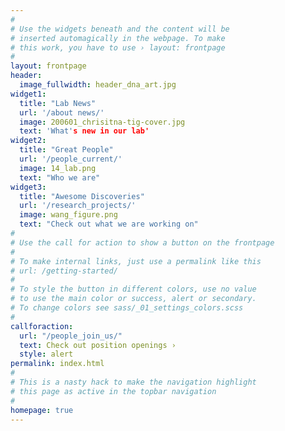 ```yaml
---
#
# Use the widgets beneath and the content will be
# inserted automagically in the webpage. To make
# this work, you have to use › layout: frontpage
#
layout: frontpage
header:
  image_fullwidth: header_dna_art.jpg
widget1:
  title: "Lab News"
  url: '/about news/'
  image: 200601_chrisitna-tig-cover.jpg
  text: 'What's new in our lab'
widget2:
  title: "Great People"
  url: '/people_current/'
  image: 14_lab.png
  text: "Who we are"
widget3:
  title: "Awesome Discoveries"
  url: '/research_projects/'
  image: wang_figure.png
  text: "Check out what we are working on"
#
# Use the call for action to show a button on the frontpage
#
# To make internal links, just use a permalink like this
# url: /getting-started/
#
# To style the button in different colors, use no value
# to use the main color or success, alert or secondary.
# To change colors see sass/_01_settings_colors.scss
#
callforaction:
  url: "/people_join_us/"
  text: Check out position openings ›
  style: alert
permalink: index.html
#
# This is a nasty hack to make the navigation highlight
# this page as active in the topbar navigation
#
homepage: true
---
```

